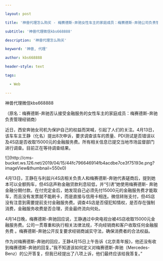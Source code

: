 ---
layout: post
title: '神兽代理怎么购买 - 梅赛德斯-奔驰女性车主的家庭成员：梅赛德斯-奔驰公司负责管理经销商'
subtitle: '神兽代理微信kbs668888'
description: '神兽代理怎么购买'
keyword: '神兽, 代理'
author: kbs668888
header-style: text
tags:
  - Web
---
神兽代理微信kbs668888

（原名：梅赛德斯-奔驰否认接受金融服务的女性车主的家庭成员：梅赛德斯-奔驰负责管理经销商）

近日，西安奔驰女司机为保护自己的权益而哭喊，引起了人们的关注。4月13日，该车车主王静（化名）提出8次申诉，要求调查该车的质量、PDI测试是否错误以及4S店是否收取15000元的金融服务费。所有相关信息已提交当地市场监督部门进行调查。目前正在等待调查结果。

![](http://cms-
bucket.ws.126.net/2019/04/15/44fc796646914fb4acdbe7ce3f75193e.png?imageView&thumbnail=550x0)  

4月13日，王静在与利兹兴4S店相关负责人和梅赛德斯-奔驰代表磋商后，提到她本可以全额购车，但4S店声称金融贷款利息较低，并“引诱”她使用梅赛德斯-
奔驰金融分期付款。在付完定金后，她发现自己必须先付15000元的金融服务费才能取车，而且没有发票就不能刷卡，而是直接与信用卡相连。微信转账支付，但4S店没有注意到需要提前支付金融服务费。调查4S店是否侵犯知情权，是否存在强制消费，金融服务收费是否合理，资金最终流向何处。

4月14日晚，梅赛德斯-奔驰回应说，王静通过中央电视台被4S店收取15000元金融服务费。公司一贯尊重和执行相关法律法规，不向经销商和客户收取任何金融服务费
。梅赛德斯-奔驰公开反复要求经销商诚实守法，确保消费者的合法权益。

作为对梅赛德斯-奔驰的回应，王静4月15日上午告诉《北京青年报》，他还没有收到梅赛德斯-奔驰的回复。”我不知道该如何定义对梅赛德斯-奔驰（Mercedes-
Benz）的公开答复，但我已经提出了八项上诉，他们最终应该给我答复。”

